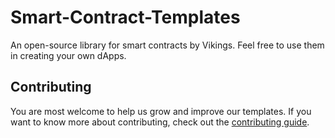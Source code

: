 # Smart-Contract-Templates
An open-source library for smart contracts by Vikings. Feel free to use them in creating your own dApps.

## Contributing
You are most welcome to help us grow and improve our templates. If you want to know more about contributing, check out the [contributing guide](CONTRIBUTING.md).
